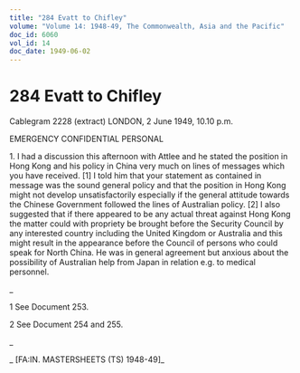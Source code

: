```yaml
---
title: "284 Evatt to Chifley"
volume: "Volume 14: 1948-49, The Commonwealth, Asia and the Pacific"
doc_id: 6060
vol_id: 14
doc_date: 1949-06-02
---
```


# 284 Evatt to Chifley

Cablegram 2228 (extract) LONDON, 2 June 1949, 10.10 p.m.

EMERGENCY CONFIDENTIAL PERSONAL

1\. I had a discussion this afternoon with Attlee and he stated the position in Hong Kong and his policy in China very much on lines of messages which you have received. [1] I told him that your statement as contained in message was the sound general policy and that the position in Hong Kong might not develop unsatisfactorily especially if the general attitude towards the Chinese Government followed the lines of Australian policy. [2] I also suggested that if there appeared to be any actual threat against Hong Kong the matter could with propriety be brought before the Security Council by any interested country including the United Kingdom or Australia and this might result in the appearance before the Council of persons who could speak for North China. He was in general agreement but anxious about the possibility of Australian help from Japan in relation e.g. to medical personnel.

_

1 See Document 253.

2 See Document 254 and 255.

_

_ [FA:IN. MASTERSHEETS (TS) 1948-49]_
